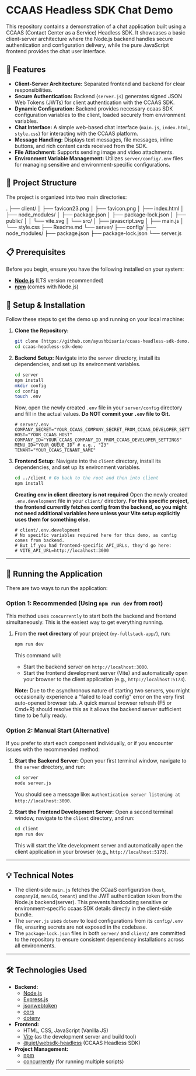 # CCAAS Headless SDK Chat Demo

This repository contains a demonstration of a chat application built using a CCAAS (Contact Center as a Service) Headless SDK. It showcases a basic client-server architecture where the Node.js backend handles secure authentication and configuration delivery, while the pure JavaScript frontend provides the chat user interface.

## 🚀 Features

* **Client-Server Architecture:** Separated frontend and backend for clear responsibilities.
* **Secure Authentication:** Backend (`server.js`) generates signed JSON Web Tokens (JWTs) for client authentication with the CCAAS SDK.
* **Dynamic Configuration:** Backend provides necessary ccaas SDK configuration variables to the client, loaded securely from environment variables.
* **Chat Interface:** A simple web-based chat interface (`main.js`, `index.html`, `style.css`) for interacting with the CCAAS platform.
* **Message Handling:** Displays text messages, file messages, inline buttons, and rich content cards received from the SDK.
* **File Attachment:** Supports sending image and video attachments.
* **Environment Variable Management:** Utilizes `server/config/.env` files for managing sensitive and environment-specific configurations.

## 📁 Project Structure

The project is organized into two main directories:

.
├── client/
│   ├── favicon23.png
│   ├── favicon.png
│   ├── index.html
│   ├── node_modules/
│   ├── package.json
│   ├── package-lock.json
│   ├── public/
│   │   └── vite.svg
│   └── src/
│       ├── javascript.svg
│       ├── main.js
│       └── style.css
├── Readme.md
└── server/
├── config/
├── node_modules/
├── package.json
├── package-lock.json
└── server.js


## 📋 Prerequisites

Before you begin, ensure you have the following installed on your system:

* [**Node.js**](https://nodejs.org/en/download/) (LTS version recommended)
* [**npm**](https://www.npmjs.com/get-npm) (comes with Node.js)

## 🚀 Setup & Installation

Follow these steps to get the demo up and running on your local machine:

1.  **Clone the Repository:**
    ```bash
    git clone [https://github.com/ayushbisaria/ccaas-headless-sdk-demo.git)
    cd ccaas-headless-sdk-demo
    ```
2.  **Backend Setup:**
    Navigate into the `server` directory, install its dependencies, and set up its environment variables.

    ```bash
    cd server
    npm install
    mkdir config
    cd config
    touch .env 
    ```
    Now, open the newly created `.env` file in your `server/config` directory and fill in the actual values. **Do NOT commit your `.env` file to Git.**

    ```dotenv
    # server/.env
    COMPANY_SECRET="YOUR_CCAAS_COMPANY_SECRET_FROM_CCAAS_DEVELOPER_SETTINGS"
    HOST="YOUR_CCAAS_HOST"
    COMPANY_ID="YOUR_CCAAS_COMPANY_ID_FROM_CCAAS_DEVELOPER_SETTINGS"
    MENU_ID="YOUR_QUEUE_ID" # e.g., "23"
    TENANT="YOUR_CCAAS_TENANT_NAME" 
    ```

3.  **Frontend Setup:**
    Navigate into the `client` directory, install its dependencies, and set up its environment variables.

    ```bash
    cd ../client # Go back to the root and then into client
    npm install
    ```
    **Creating env in client directory is not required**
    Open the newly created `.env.development` file in your `client/` directory. **For this specific project, the frontend currently fetches config from the backend, so you might not need additional variables here unless your Vite setup explicitly uses them for something else.**

    ```dotenv
    # client/.env.development
    # No specific variables required here for this demo, as config comes from backend.
    # But if you had frontend-specific API_URLs, they'd go here:
    # VITE_API_URL=http://localhost:3000
    ```

---

## 🚀 Running the Application

There are two ways to run the application:

### Option 1: Recommended (Using `npm run dev` from root)

This method uses `concurrently` to start both the backend and frontend simultaneously. This is the easiest way to get everything running.

1.  From the **root directory** of your project (`my-fullstack-app/`), run:
    ```bash
    npm run dev
    ```
    This command will:
    * Start the backend server on `http://localhost:3000`.
    * Start the frontend development server (Vite) and automatically open your browser to the client application (e.g., `http://localhost:5173`).

    **Note:** Due to the asynchronous nature of starting two servers, you might occasionally experience a "failed to load config" error on the very first auto-opened browser tab. A quick manual browser refresh (F5 or Cmd+R) should resolve this as it allows the backend server sufficient time to be fully ready.

### Option 2: Manual Start (Alternative)

If you prefer to start each component individually, or if you encounter issues with the recommended method:

1.  **Start the Backend Server:**
    Open your first terminal window, navigate to the `server` directory, and run:
    ```bash
    cd server
    node server.js
    ```
    You should see a message like: `Authentication server listening at http://localhost:3000`.

2.  **Start the Frontend Development Server:**
    Open a second terminal window, navigate to the `client` directory, and run:
    ```bash
    cd client
    npm run dev
    ```
    This will start the Vite development server and automatically open the client application in your browser (e.g., `http://localhost:5173`).

---

## 💡 Technical Notes

* The client-side `main.js` fetches the CCaaS configuration (`host`, `companyId`, `menuId`, `tenant`) and the JWT authentication token from the Node.js backend(server). This prevents hardcoding sensitive or environment-specific ccaas SDK details directly in the client-side bundle.
* The `server.js` uses `dotenv` to load configurations from its `config/.env` file, ensuring secrets are not exposed in the codebase.
* The `package-lock.json` files in both `server/` and `client/` are committed to the repository to ensure consistent dependency installations across all environments.

---

## 🛠️ Technologies Used

* **Backend:**
    * [Node.js](https://nodejs.org/en/)
    * [Express.js](https://expressjs.com/)
    * [jsonwebtoken](https://www.npmjs.com/package/jsonwebtoken)
    * [cors](https://www.npmjs.com/package/cors)
    * [dotenv](https://www.npmjs.com/package/dotenv)
* **Frontend:**
    * HTML, CSS, JavaScript (Vanilla JS)
    * [Vite](https://vitejs.dev/) (as the development server and build tool)
    * [@ujet/websdk-headless](https://www.npmjs.com/package/@ujet/websdk-headless) (CCAAS Headless SDK)
* **Project Management:**
    * [npm](https://www.npmjs.com/)
    * [concurrently](https://www.npmjs.com/package/concurrently) (for running multiple scripts)

---
